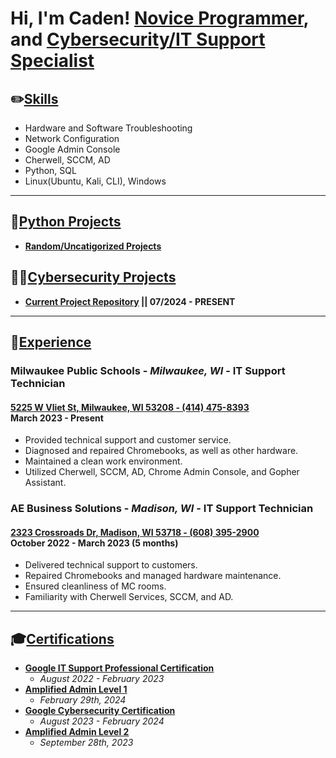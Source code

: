 # Hi, I'm Caden! [Novice Programmer](https://github.com/cadenwilliamson), and [Cybersecurity/IT Support Specialist](https://www.linkedin.com/in/caden-williamson)

## ✏️<u>Skills</u>

- Hardware and Software Troubleshooting
- Network Configuration
- Google Admin Console
- Cherwell, SCCM, AD
- Python, SQL
- Linux(Ubuntu, Kali, CLI), Windows

---

## 🐍<u>Python Projects</u>

- **[Random/Uncatigorized Projects](https://github.com/cadenwilliamson/hello-world)**

## 👨‍💻<u>Cybersecurity Projects</u>

- **[Current Project Repository](https://github.com/cadenwilliamson/CybersecurityProjects/tree/main/) || 07/2024 - PRESENT**

---

## 🏢<u>Experience</u>

### **Milwaukee Public Schools - *Milwaukee, WI* - IT Support Technician**

#### [5225 W Vliet St, Milwaukee, WI 53208 - (414) 475-8393](https://shorturl.at/gRZLN) <br/> March 2023 - Present

- Provided technical support and customer service.
- Diagnosed and repaired Chromebooks, as well as other hardware.
- Maintained a clean work environment.
- Utilized Cherwell, SCCM, AD, Chrome Admin Console, and Gopher Assistant.

### **AE Business Solutions - *Madison, WI* - IT Support Technician**

#### [2323 Crossroads Dr, Madison, WI 53718 - (608) 395-2900](https://shorturl.at/g0YXI) <br/> October 2022 - March 2023 (5 months)

- Delivered technical support to customers.
- Repaired Chromebooks and managed hardware maintenance.
- Ensured cleanliness of MC rooms.
- Familiarity with Cherwell Services, SCCM, and AD.

---

## 🎓<u>Certifications</u>

- **[Google IT Support Professional Certification](https://coursera.org/share/6da63dddb107e55eb2dee80dc6a10677)**
  - *August 2022 - February 2023*
- **[Amplified Admin Level 1](https://www.credential.net/2044467b-d3da-4fd7-9f4a-8943f10c9425)**
  - *February 29th, 2024*
- **[Google Cybersecurity Certification](https://coursera.org/share/6b7de2b649cd3d3210c5e8e83cd4a660)**
  - *August 2023 - February 2024*
- **[Amplified Admin Level 2](https://amplifiedit.docebosaas.com/learn)**
  - *September 28th, 2023*
